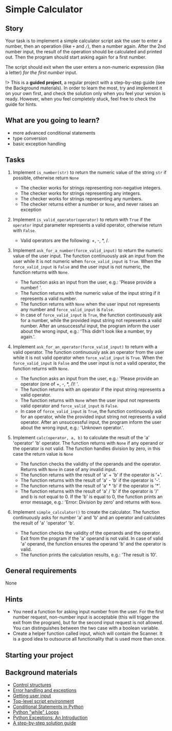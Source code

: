 # Simple Calculator

## Story

Your task is to implement a simple calculator script ask the user
to enter a number, then an operation (like `+` and `/`), then a
number again. After the 2nd number input, the result of the
operation should be calculated and printed out. Then the program
should start asking again for a first number.

The script should exit when the user enters a non-numeric
expression (like a letter) _for the first number_ input.

!> This is a **guided project**, a regular project with a step-by-step guide
   (see the Background materials). In order to learn the most, try and
   implement it on your own first, and check the solution only when you feel
   your version is ready. However, when you feel completely stuck, feel free
   to check the guide for hints.

## What are you going to learn?

- more advanced conditional statements
- type conversion
- basic exception handling

## Tasks

1. Implement `is_number(str)` to return the numeric value of the string `str` if possible, otherwise return `None`
    - The checker works for strings representing non-negative integers.
    - The checker works for strings representing any integers.
    - The checker works for strings representing any numbers.
    - The checker returns either a number or `None`, and never raises an exception

2. Implement `is_valid_operator(operator)` to return with `True` if the `operator` input parameter represents a valid operator, otherwise return with `False`.
    - Valid operators are the following&#58; +, -, *, /.

3. Implement `ask_for_a_number(force_valid_input)` to return the numeric value of the user input. The function continuously ask an input from the user while it is not numeric when `force_valid_input` is `True`. When the `force_valid_input` is `False` and the user input is not numeric, the function returns with `None`.
    - The function asks an input from the user, e.g.&#58; 'Please provide a number! '.
    - The function returns with the numeric value of the input string if it represents a valid number.
    - The function returns with `None` when the user input not represents any number and `force_valid_input` is `False`.
    - In case of `force_valid_input` is `True`, the function continuously ask for a number, while the provided input string not represents a valid number. After an unsuccessful input, the program inform the user about the wrong input, e.g.&#58; 'This didn't look like a number, try again.'.

4. Implement `ask_for_an_operator(force_valid_input)` to return with a valid operator. The function continuously ask an operator from the user while it is not valid operator when `force_valid_input` is `True`. When the `force_valid_input` is `False` and the user input is not a valid operator, the function returns with `None`.
    - The function asks an input from the user, e.g.&#58; 'Please provide an operator (one of +, -, *, /)! '.
    - The function returns with an operator if the input string represents a valid operator.
    - The function returns with `None` when the user input not represents valid operator and `force_valid_input` is `False`.
    - In case of `force_valid_input` is `True`, the function continuously ask for an operator, while the provided input string not represents a valid operator. After an unsuccessful input, the program inform the user about the wrong input, e.g.&#58; 'Unknown operator.'.

5. Implement `calc(operator, a, b)` to calculate the result of the 'a' 'operator' 'b' operator. The function returns with `None` if any operand or the operator is not valid. The function handles division by zero, in this case the return value is `None`
    - The function checks the validity of the operands and the operator. Returns with `None` in case of any invalid input.
    - The function returns with the result of 'a' + 'b' if the operator is '+'.
    - The function returns with the result of 'a' - 'b' if the operator is '-'.
    - The function returns with the result of 'a' \* 'b' if the operator is '\*'.
    - The function returns with the result of 'a' / 'b' if the operator is '/' and b is not equal to 0. If the 'b' is equal to 0, the function prints an error message, e.g.&#58; 'Error&#58; Division by zero' and returns with `None`.

6. Implement `simple_calculator()` to create the calculator. The function continuously asks for number 'a' and 'b' and an operator and calculates the result of 'a' 'operator' 'b'.
    - The function checks the validity of the operands and the operator. Exit from the program if the 'a' operand is not valid. In case of valid 'a' operand, the function ensures the operand 'b' and the operator is valid.
    - The function prints the calculation results, e.g.&#58; 'The result is 10'.

## General requirements

None

## Hints

- You need a function for asking input number from the user. For the first number request, non-number input is acceptable (this will trigger the exit from the program), but for the second input request is not allowed. You can distinguishes between the two case with a boolean variable.
- Create a helper function called input, which will contain the Scanner. It is a good idea to outsource all functionality that is used more than once.

## Starting your project



## Background materials

- <i class="far fa-exclamation"></i> [Control structures](project/curriculum/materials/pages/python/control-structures.md)
- <i class="far fa-exclamation"></i> [Error handling and exceptions](project/curriculum/materials/pages/python/error-handling-and-exceptions-debugging-logging.md)
- <i class="far fa-exclamation"></i> [Getting user input](project/curriculum/materials/pages/python/user-input.md)
- <i class="far fa-exclamation"></i> [Top-level script environment](https://docs.python.org/3/library/__main__.html)
- <i class="far fa-candy-cane"></i> [Conditional Statements in Python](https://realpython.com/python-conditional-statements/)
- <i class="far fa-candy-cane"></i> [Python "while" Loops](https://realpython.com/python-while-loop/)
- <i class="far fa-candy-cane"></i> [Python Exceptions: An Introduction](https://realpython.com/python-exceptions/)
- [A step-by-step solution guide](project/curriculum/materials/pages/python/simple-calculator-step-by-step.md)

